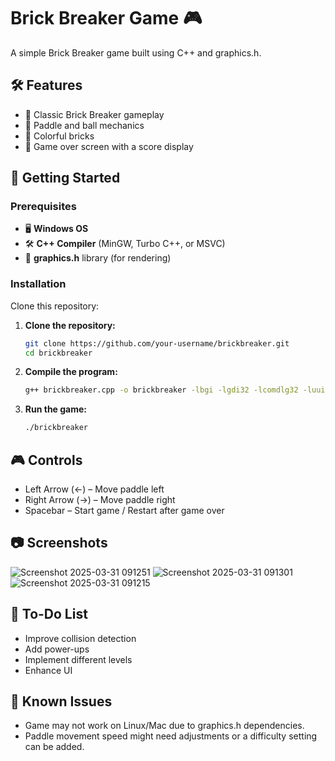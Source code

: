 # Brick Breaker Game 🎮
A simple Brick Breaker game built using C++ and graphics.h.

## 🛠 Features
- 🎾 Classic Brick Breaker gameplay  
- 🏓 Paddle and ball mechanics  
- 🎨 Colorful bricks  
- 💯 Game over screen with a score display

## 🚀 Getting Started

### Prerequisites
- 🖥 **Windows OS**  
- 🛠 **C++ Compiler** (MinGW, Turbo C++, or MSVC)  
- 🎨 **graphics.h** library (for rendering) 

### Installation
Clone this repository:

1. **Clone the repository:**  
   ```bash
   git clone https://github.com/your-username/brickbreaker.git
   cd brickbreaker
   
2. **Compile the program:**  

      ```bash
      g++ brickbreaker.cpp -o brickbreaker -lbgi -lgdi32 -lcomdlg32 -luuid -loleaut32 -lole32

2. **Run the game:** 
  
    ```bash
    ./brickbreaker
    
## 🎮 Controls
- Left Arrow (←) – Move paddle left
- Right Arrow (→) – Move paddle right
- Spacebar – Start game / Restart after game over

## 📷 Screenshots
![Screenshot 2025-03-31 091251](https://github.com/user-attachments/assets/5be1cac8-b7dc-46d6-90a5-bbdecc7d2eec)
![Screenshot 2025-03-31 091301](https://github.com/user-attachments/assets/045e9218-726a-4f32-a2f6-aa44526ef23d)
![Screenshot 2025-03-31 091215](https://github.com/user-attachments/assets/87bfb68a-8093-4bca-b85f-2e514c0a5231)

## 📝 To-Do List

 - Improve collision detection
 - Add power-ups
 - Implement different levels
 - Enhance UI

## 📌 Known Issues
- Game may not work on Linux/Mac due to graphics.h dependencies.
- Paddle movement speed might need adjustments or a difficulty setting can be added.
